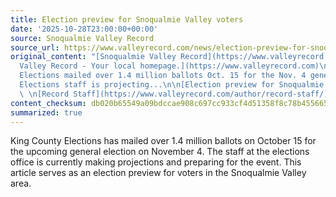 ```yaml
---
title: Election preview for Snoqualmie Valley voters
date: '2025-10-28T23:00:00+00:00'
source: Snoqualmie Valley Record
source_url: https://www.valleyrecord.com/news/election-preview-for-snoqualmie-valley-voters/
original_content: "[Snoqualmie Valley Record](https://www.valleyrecord.com)  \n[Snoqualmie
  Valley Record - Your local homepage.](https://www.valleyrecord.com)\n\nKing County
  Elections mailed over 1.4 million ballots Oct. 15 for the Nov. 4 general election.
  Elections staff is projecting...\n\n[Election preview for Snoqualmie Valley voters](https://www.valleyrecord.com/news/election-preview-for-snoqualmie-valley-voters/)
  \ \n[Record Staff](https://www.valleyrecord.com/author/record-staff/)"
content_checksum: db020b65549a09bdccae908c697cc933cf4d51358f8c78b45566591628645d3e
summarized: true
---
```


King County Elections has mailed over 1.4 million ballots on October 15 for the upcoming general election on November 4. The staff at the elections office is currently making projections and preparing for the event. This article serves as an election preview for voters in the Snoqualmie Valley area.